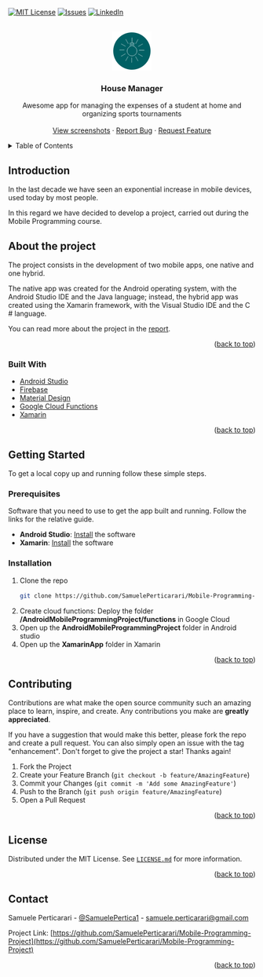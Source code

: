 <div id="top"></div>

[![MIT License][license-shield]][license-url]
[![Issues][issues-shield]][issues-url]
[![LinkedIn][linkedin-shield]][linkedin-url]



<!-- PROJECT LOGO -->
<br />
<div align="center">
  <a href="https://github.com/SamuelePerticarari/Mobile-Programming-Project">
    <img src="screenshots/app_logo.png" alt="Logo" width="80" height="80">
  </a>

  <h3 align="center">House Manager</h3>

  <p align="center">
    Awesome app for managing the expenses of a student at home and organizing sports tournaments
    <br />
    <br />
    <a href="https://github.com/SamuelePerticarari/Mobile-Programming-Project/tree/master/screenshots">View screenshots</a>
    ·
    <a href="https://github.com/SamuelePerticarari/Mobile-Programming-Project/issues">Report Bug</a>
    ·
    <a href="https://github.com/SamuelePerticarari/Mobile-Programming-Project/issues">Request Feature</a>
  </p>
</div>



<!-- TABLE OF CONTENTS -->
<details>
  <summary>Table of Contents</summary>
  <ol>
    <li><a href="#introduction">Introduction</a></li>
    <li>
      <a href="#about-the-project">About The Project</a>
      <ul>
        <li><a href="#built-with">Built With</a></li>
      </ul>
    </li>
    <li>
      <a href="#getting-started">Getting Started</a>
      <ul>
        <li><a href="#prerequisites">Prerequisites</a></li>
        <li><a href="#installation">Installation</a></li>
      </ul>
    </li>
    <li><a href="#contributing">Contributing</a></li>
    <li><a href="#license">License</a></li>
    <li><a href="#contact">Contact</a></li>
  </ol>
</details>



<!-- Introduction -->
## Introduction

In the last decade we have seen an exponential increase in mobile devices, used today by most people.

In this regard we have decided to develop a project, carried out during the Mobile Programming course. 


<!-- ABOUT THE PROJECT -->
## About the project

The project consists in the development of two mobile apps, one native and one hybrid.

The native app was created for the Android operating system, with the Android Studio IDE and the Java language; instead, the hybrid app was created using the Xamarin framework, with the Visual Studio IDE and the C # language.

You can read more about the project in the <a href="https://github.com/SamuelePerticarari/Mobile-Programming-Project/blob/master/Relazione%20Progetto%20Programmazione%20Mobile.pdf
">report</a>.

<p align="right">(<a href="#top">back to top</a>)</p>



### Built With

* [Android Studio](https://developer.android.com/studio)
* [Firebase](https://firebase.google.com/)
* [Material Design](https://material.io/)
* [Google Cloud Functions](https://cloud.google.com/functions)
* [Xamarin](https://dotnet.microsoft.com/apps/xamarin)

<p align="right">(<a href="#top">back to top</a>)</p>



<!-- GETTING STARTED -->
## Getting Started

To get a local copy up and running follow these simple steps.

### Prerequisites

Software that you need to use to get the app built and running. Follow the links for the relative guide.

* **Android Studio**: <a href="https://developer.android.com/studio/install">Install</a> the software
* **Xamarin**: <a href="https://dotnet.microsoft.com/learn/xamarin/hello-world-tutorial/install">Install</a> the software

### Installation

1. Clone the repo
   ```sh
   git clone https://github.com/SamuelePerticarari/Mobile-Programming-Project.git
   ```
2. Create cloud functions: Deploy the folder **/AndroidMobileProgrammingProject/functions** in Google Cloud
3. Open up the **AndroidMobileProgrammingProject** folder in Android studio
4. Open up the **XamarinApp** folder in Xamarin

<p align="right">(<a href="#top">back to top</a>)</p>


<!-- CONTRIBUTING -->
## Contributing

Contributions are what make the open source community such an amazing place to learn, inspire, and create. Any contributions you make are **greatly appreciated**.

If you have a suggestion that would make this better, please fork the repo and create a pull request. You can also simply open an issue with the tag "enhancement".
Don't forget to give the project a star! Thanks again!

1. Fork the Project
2. Create your Feature Branch (`git checkout -b feature/AmazingFeature`)
3. Commit your Changes (`git commit -m 'Add some AmazingFeature'`)
4. Push to the Branch (`git push origin feature/AmazingFeature`)
5. Open a Pull Request

<p align="right">(<a href="#top">back to top</a>)</p>



<!-- LICENSE -->
## License

Distributed under the MIT License. See <a href="https://github.com/SamuelePerticarari/Mobile-Programming-Project/blob/master/LICENSE.md">`LICENSE.md`</a> for more information.

<p align="right">(<a href="#top">back to top</a>)</p>



<!-- CONTACT -->
## Contact

Samuele Perticarari - [@SamuelePertica1](https://twitter.com/SamuelePertica1) - samuele.perticarari@gmail.com

Project Link: [https://github.com/SamuelePerticarari/Mobile-Programming-Project](https://github.com/SamuelePerticarari/Mobile-Programming-Project)

<p align="right">(<a href="#top">back to top</a>)</p>



<!-- MARKDOWN LINKS & IMAGES -->
<!-- https://shields.io/ -->
[issues-shield]: https://img.shields.io/github/issues/SamuelePerticarari/Mobile-Programming-Project
[issues-url]: https://github.com/SamuelePerticarari/Mobile-Programming-Project/issues
[license-shield]: https://img.shields.io/github/license/SamuelePerticarari/Mobile-Programming-Project
[license-url]: https://github.com/SamuelePerticarari/Mobile-Programming-Project/blob/master/LICENSE.md
[linkedin-shield]: https://img.shields.io/badge/LinkedIn-SamuelePerticarari-blue
[linkedin-url]: https://www.linkedin.com/in/samuele-perticarari/
[product-screenshot]: screenshots/expenses_list.jpg

